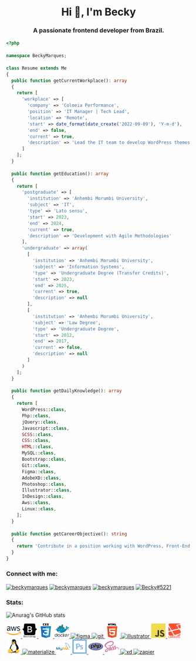 <h1 align="center">Hi 👋, I'm Becky</h1>
<h3 align="center">A passionate frontend developer from Brazil.</h3>

```php
<?php

namespace BeckyMarques;

class Resume extends Me
{
  public function getCurrentWorkplace(): array
  {
    return [
      'workplace' => [
        'company' => 'Colmeia Performance',
        'position' => 'IT Manager | Tech Lead',
        'location' => 'Remote',
        'start' => date_format(date_create('2022-09-09'), 'Y-m-d'),
        'end' => false,
        'current' => true,
        'description' => 'Lead the IT team to develop WordPress themes and plugins, w/ or w/o ACF and Elementor, optimise SEO and accessibility, server maintenance, provide IT assistance. HTML, CSS(SASS), JavaScript, jQuery, PHP, Bootstrap, Git, Agile etc.'
      ]
    ];
  }

  public function getEducation(): array
  {
    return [
      'postgraduate' => [
        'institution' => 'Anhembi Morumbi University',
        'subject' => 'IT',
        'type' => 'Lato sensu',
        'start' => 2023,
        'end' => 2024,
        'current' => true,
        'description' => 'Development with Agile Methodologies'
      ],
      'undergraduate' => array(
        [
          'institution' => 'Anhembi Morumbi University',
          'subject' => 'Information Systems',
          'type' => 'Undergraduate Degree (Transfer Credits)',
          'start' => 2023,
          'end' => 2025,
          'current' => true,
          'description' => null
        ],
        [
          'institution' => 'Anhembi Morumbi University',
          'subject' => 'Law Degree',
          'type' => 'Undergraduate Degree',
          'start' => 2012,
          'end' => 2017,
          'current' => false,
          'description' => null
        ]
      )
    ];
  }

  public function getDailyKnowledge(): array
  {
    return [
      WordPress::class,
      Php::class,
      jQuery::class,
      Javascript::class,
      SCSS::class,
      CSS::class,
      HTML::class,
      MySQL::class,
      Bootstrap::class,
      Git::class,
      Figma::class,
      AdobeXD::class,
      Photoshop::class,
      Illustrator::class,
      InDesign::class,
      Aws::class,
      Linux::class,
    ];
  }

  public function getCareerObjective(): string
  {
    return 'Contribute in a position working with WordPress, Front-End development or Project Management (fully remote) where welcomes innovative ideas, offers growth opportunities and positive workplace environment for applying years of experience in order to accomplishing awesome projects.';
  }
}

```

<h3 align="left">Connect with me:</h3>
<p align="left">
<a href="https://codepen.io/beckymarques" target="blank"><img align="center" src="https://raw.githubusercontent.com/rahuldkjain/github-profile-readme-generator/master/src/images/icons/Social/codepen.svg" alt="beckymarques" height="30" width="40" /></a>
<a href="https://linkedin.com/in/beckymarques" target="blank"><img align="center" src="https://raw.githubusercontent.com/rahuldkjain/github-profile-readme-generator/master/src/images/icons/Social/linked-in-alt.svg" alt="beckymarques" height="30" width="40" /></a>
<a href="https://stackoverflow.com/users/beckymarques" target="blank"><img align="center" src="https://raw.githubusercontent.com/rahuldkjain/github-profile-readme-generator/master/src/images/icons/Social/stack-overflow.svg" alt="beckymarques" height="30" width="40" /></a>
<a href="https://discord.gg/Becky#5221" target="blank"><img align="center" src="https://raw.githubusercontent.com/rahuldkjain/github-profile-readme-generator/master/src/images/icons/Social/discord.svg" alt="Becky#5221" height="30" width="40" /></a>
</p>

<h3 align="left">Stats:</h3>

![Anurag's GitHub stats](https://github-readme-stats.vercel.app/api?username=beckymarques&count_private=true&theme=solarized-light&show_icons=true&include_all_commits=true)

<p align="left"> <a href="https://aws.amazon.com" target="_blank" rel="noreferrer"> <img src="https://raw.githubusercontent.com/devicons/devicon/master/icons/amazonwebservices/amazonwebservices-original-wordmark.svg" alt="aws" width="40" height="40"/> </a> <a href="https://getbootstrap.com" target="_blank" rel="noreferrer"> <img src="https://raw.githubusercontent.com/devicons/devicon/master/icons/bootstrap/bootstrap-plain-wordmark.svg" alt="bootstrap" width="40" height="40"/> </a> <a href="https://www.w3schools.com/css/" target="_blank" rel="noreferrer"> <img src="https://raw.githubusercontent.com/devicons/devicon/master/icons/css3/css3-original-wordmark.svg" alt="css3" width="40" height="40"/> </a> <a href="https://www.docker.com/" target="_blank" rel="noreferrer"> <img src="https://raw.githubusercontent.com/devicons/devicon/master/icons/docker/docker-original-wordmark.svg" alt="docker" width="40" height="40"/> </a> <a href="https://www.figma.com/" target="_blank" rel="noreferrer"> <img src="https://www.vectorlogo.zone/logos/figma/figma-icon.svg" alt="figma" width="40" height="40"/> </a> <a href="https://git-scm.com/" target="_blank" rel="noreferrer"> <img src="https://www.vectorlogo.zone/logos/git-scm/git-scm-icon.svg" alt="git" width="40" height="40"/> </a> <a href="https://www.w3.org/html/" target="_blank" rel="noreferrer"> <img src="https://raw.githubusercontent.com/devicons/devicon/master/icons/html5/html5-original-wordmark.svg" alt="html5" width="40" height="40"/> </a> <a href="https://www.adobe.com/in/products/illustrator.html" target="_blank" rel="noreferrer"> <img src="https://www.vectorlogo.zone/logos/adobe_illustrator/adobe_illustrator-icon.svg" alt="illustrator" width="40" height="40"/> </a> <a href="https://developer.mozilla.org/en-US/docs/Web/JavaScript" target="_blank" rel="noreferrer"> <img src="https://raw.githubusercontent.com/devicons/devicon/master/icons/javascript/javascript-original.svg" alt="javascript" width="40" height="40"/> </a> <a href="https://laravel.com/" target="_blank" rel="noreferrer"> <img src="https://raw.githubusercontent.com/devicons/devicon/master/icons/laravel/laravel-plain-wordmark.svg" alt="laravel" width="40" height="40"/> </a> <a href="https://www.linux.org/" target="_blank" rel="noreferrer"> <img src="https://raw.githubusercontent.com/devicons/devicon/master/icons/linux/linux-original.svg" alt="linux" width="40" height="40"/> </a> <a href="https://materializecss.com/" target="_blank" rel="noreferrer"> <img src="https://raw.githubusercontent.com/prplx/svg-logos/5585531d45d294869c4eaab4d7cf2e9c167710a9/svg/materialize.svg" alt="materialize" width="40" height="40"/> </a> <a href="https://www.mysql.com/" target="_blank" rel="noreferrer"> <img src="https://raw.githubusercontent.com/devicons/devicon/master/icons/mysql/mysql-original-wordmark.svg" alt="mysql" width="40" height="40"/> </a> <a href="https://www.photoshop.com/en" target="_blank" rel="noreferrer"> <img src="https://raw.githubusercontent.com/devicons/devicon/master/icons/photoshop/photoshop-line.svg" alt="photoshop" width="40" height="40"/> </a> <a href="https://www.php.net" target="_blank" rel="noreferrer"> <img src="https://raw.githubusercontent.com/devicons/devicon/master/icons/php/php-original.svg" alt="php" width="40" height="40"/> </a> <a href="https://sass-lang.com" target="_blank" rel="noreferrer"> <img src="https://raw.githubusercontent.com/devicons/devicon/master/icons/sass/sass-original.svg" alt="sass" width="40" height="40"/> </a> <a href="https://www.adobe.com/products/xd.html" target="_blank" rel="noreferrer"> <img src="https://cdn.worldvectorlogo.com/logos/adobe-xd.svg" alt="xd" width="40" height="40"/> </a> <a href="https://zapier.com" target="_blank" rel="noreferrer"> <img src="https://www.vectorlogo.zone/logos/zapier/zapier-icon.svg" alt="zapier" width="40" height="40"/> </a> </p>

